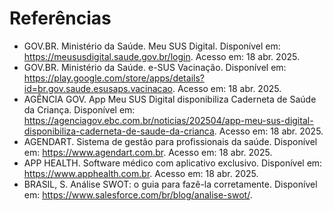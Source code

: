 # Referências

 - GOV.BR. Ministério da Saúde. Meu SUS Digital. Disponível em: https://meususdigital.saude.gov.br/login. Acesso em: 18 abr. 2025.  
 - GOV.BR. Ministério da Saúde. e-SUS Vacinação. Disponível em: https://play.google.com/store/apps/details?id=br.gov.saude.esusaps.vacinacao. Acesso em: 18 abr. 2025. 
 - AGÊNCIA GOV. App Meu SUS Digital disponibiliza Caderneta de Saúde da Criança. Disponível em: https://agenciagov.ebc.com.br/noticias/202504/app-meu-sus-digital-disponibiliza-caderneta-de-saude-da-crianca. Acesso em: 18 abr. 2025.  
 - AGENDART. Sistema de gestão para profissionais da saúde. Disponível em: https://www.agendart.com.br. Acesso em: 18 abr. 2025.  
 - APP HEALTH. Software médico com aplicativo exclusivo. Disponível em: https://www.apphealth.com.br. Acesso em: 18 abr. 2025.
 - BRASIL, S. Análise SWOT: o guia para fazê-la corretamente. Disponível em: <https://www.salesforce.com/br/blog/analise-swot/>.


 
 
